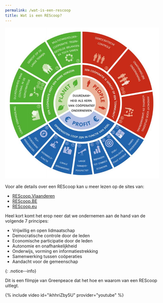 ```yaml
---
permalink: /wat-is-een-rescoop
title: Wat is een REScoop?
---
```


![Infographic ICA principes](/assets/images/mvo_vlaanderen_infographic_ica_principes.jpg)

<div>

  <p> Voor alle details over een REScoop kan u meer lezen op de sites van:</p>

  <ul>
    <li> <a href="https://www.rescoopv.be/">REScoop.Vlaanderen</a> </li>
    <li> <a href="https://www.rescoop.be/">REScoop.BE</a> </li>
    <li> <a href="https://www.rescoop.eu/">REScoop.eu</a> </li>
  </ul>


  <p>Heel kort komt het erop neer dat we ondernemen aan de hand van de volgende 7 principes:</p>

  <ul>
    <li> Vrijwillig en open lidmaatschap</li>
    <li> Democratische controle door de leden</li>
    <li> Economische participatie door de leden</li>
    <li> Autonomie en onafhankelijkheid</li>
    <li> Onderwijs, vorming en informatiestrekking</li>
    <li> Samenwerking tussen coöperaties</li>
    <li> Aandacht voor de gemeenschap</li>
  </ul>

</div>
{: .notice--info}


Dit is een filmpje van Greenpeace dat het hoe en waarom van een REScoop
uitlegt.

{% include video id="ikhhriZby5U" provider="youtube" %}
